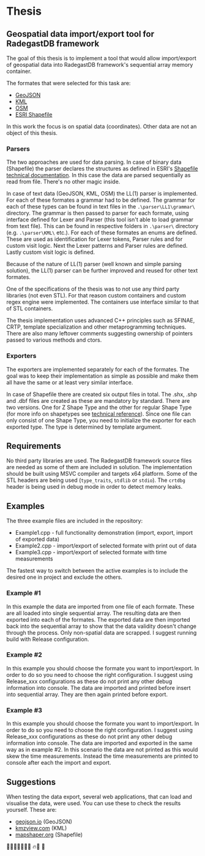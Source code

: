 ﻿# Thesis
## Geospatial data import/export tool for RadegastDB framework

The goal of this thesis is to implement a tool that would allow import/export of geospatial data into RadegastDB framework's sequential array memory container. 

The formates that were selected for this task are:
- [GeoJSON](https://geojson.org/)
- [KML](https://developers.google.com/kml/documentation/kmlreference)
- [OSM](https://wiki.openstreetmap.org/wiki/OSM_XML)
- [ESRI Shapefile](https://en.wikipedia.org/wiki/Shapefile)

In this work the focus is on spatial data (coordinates). Other data are not an object of this thesis.

### Parsers

The two approaches are used for data parsing. In case of binary data (Shapefile) the parser declares the structures as defined in ESRI's [Shapefile technical documentation](https://www.esri.com/content/dam/esrisites/sitecore-archive/Files/Pdfs/library/whitepapers/pdfs/shapefile.pdf). In this case the data are parsed sequentially as read from file. There's no other magic inside.

In case of text data (GeoJSON, KML, OSM) the LL(1) parser is implemented. 
For each of these formates a grammar had to be defined. 
The grammar for each of these types can be found in text files in the `.\parser\LL1\grammar\` directory. 
The grammar is then passed to parser for each formate, using interface defined for Lexer and Parser (this tool isn't able to load grammar from text file).
This can be found in respective folders in `.\parser\` directory (e.g. `.\parser\KML\` etc.). 
For each of these formates an enums are defined. 
These are used as identification for Lexer tokens, Parser rules and for custom visit logic. 
Next the Lexer patterns and Parser rules are defined. 
Lastly custom visit logic is defined.

Because of the nature of LL(1) parser (well known and simple parsing solution), the LL(1) parser can be further improved and reused for other text formates.

One of the specifications of the thesis was to not use any third party libraries (not even STL). For that reason custom containers and custom regex engine were implemented. 
The containers use interface similar to that of STL containers.

The thesis implementation uses advanced C++ principles such as SFINAE, CRTP, template specialization and other metaprogramming techniques.
There are also many leftover comments suggesting ownership of pointers passed to various methods and ctors.

### Exporters

The exporters are implemented separately for each of the formates. 
The goal was to keep their implementation as simple as possible and make them all have the same or at least very similar interface.

In case of Shapefile there are created six output files in total. 
The .shx, .shp and .dbf files are created as these are mandatory by standard. 
There are two versions. 
One for Z Shape Type and the other for regular Shape Type (for more info on shapetypes see [technical reference](https://www.esri.com/content/dam/esrisites/sitecore-archive/Files/Pdfs/library/whitepapers/pdfs/shapefile.pdf)).
Since one file can only consist of one Shape Type, you need to initialize the exporter for each exported type. 
The type is determined by template argument.

## Requirements
No third party libraries are used. The RadegastDB framework source files are needed as some of them are included in solution. The implementation should be built using MSVC compiler and targets x64 platform.
Some of the STL headers are being used (`type_traits`, `stdlib` or `stdio`). The `crtdbg` header is being used in debug mode in order to detect memory leaks.

## Examples

The three example files are included in the repository:
- Example1.cpp - full functionality demonstration (import, export, import of exported data) 
- Example2.cpp - import/export of selected formate with print out of data
- Example3.cpp - import/export of selected formate with time measurements

The fastest way to switch between the active examples is to include the desired one in project and exclude the others.

### Example #1
In this example the data are imported from one file of each formate. 
These are all loaded into single sequential array. 
The resulting data are then exported into each of the formates.
The exported data are then imported back into the sequential array to show that the data validity doesn't change through the process. 
Only non-spatial data are scrapped. I suggest running build with Release configuration.

### Example #2
In this example you should choose the formate you want to import/export.
In order to do so you need to choose the right configuration.
I suggest using Release_xxx configurations as these do not print any other debug information into console.
The data are imported and printed before insert into sequential array. They are then again printed before export.

### Example #3
In this example you should choose the formate you want to import/export.
In order to do so you need to choose the right configuration.
I suggest using Release_xxx configurations as these do not print any other debug information into console.
The data are imported and exported in the same way as in example #2. 
In this scenario the data are not printed as this would skew the time measurements.
Instead the time measurements are printed to console after each the import and export.

## Suggestions
When testing the data export, several web applications, that can load and visualise the data, were used. You can use these to check the results yourself.
These are:
- [geojson.io](https://geojson.io/) (GeoJSON)
- [kmzview.com](https://kmzview.com/) (KML)
- [mapshaper.org](https://mapshaper.org/) (Shapefile)

🐱‍👤👳🏾‍♂️🧙‍♂️ 🔥🐲 💎
